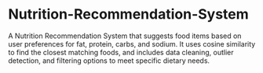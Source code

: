 # Nutrition-Recommendation-System
A Nutrition Recommendation System that suggests food items based on user preferences for fat, protein, carbs, and sodium. It uses cosine similarity to find the closest matching foods, and includes data cleaning, outlier detection, and filtering options to meet specific dietary needs.
